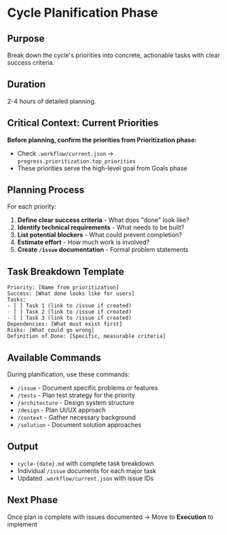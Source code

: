 # Cycle Planification Phase

## Purpose
Break down the cycle's priorities into concrete, actionable tasks with clear success criteria.

## Duration
2-4 hours of detailed planning.

## Critical Context: Current Priorities

**Before planning, confirm the priorities from Prioritization phase:**
- Check `.workflow/current.json` → `progress.prioritization.top_priorities`
- These priorities serve the high-level goal from Goals phase

## Planning Process

For each priority:

1. **Define clear success criteria** - What does "done" look like?
2. **Identify technical requirements** - What needs to be built?
3. **List potential blockers** - What could prevent completion?
4. **Estimate effort** - How much work is involved?
5. **Create `/issue` documentation** - Formal problem statements

## Task Breakdown Template

```
Priority: [Name from prioritization]
Success: [What done looks like for users]
Tasks:
- [ ] Task 1 (link to /issue if created)
- [ ] Task 2 (link to /issue if created)
- [ ] Task 3 (link to /issue if created)
Dependencies: [What must exist first]
Risks: [What could go wrong]
Definition of Done: [Specific, measurable criteria]
```

## Available Commands

During planification, use these commands:
- `/issue` - Document specific problems or features
- `/tests` - Plan test strategy for the priority
- `/architecture` - Design system structure
- `/design` - Plan UI/UX approach
- `/context` - Gather necessary background
- `/solution` - Document solution approaches

## Output
- `cycle-{date}.md` with complete task breakdown
- Individual `/issue` documents for each major task
- Updated `.workflow/current.json` with issue IDs

## Next Phase
Once plan is complete with issues documented → Move to **Execution** to implement